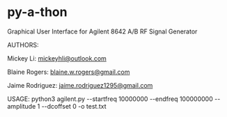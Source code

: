 # py-a-thon
Graphical User Interface for Agilent 8642 A/B RF Signal Generator

AUTHORS:

Mickey Li: <mhl787156> <mickeyhli@outlook.com>

Blaine Rogers: <PaperclipBadger> <blaine.w.rogers@gmail.com>

Jaime Rodriguez: <JayRod12> <jaime.rodriguez1295@gmail.com>

USAGE: python3 agilent.py --startfreq 10000000 --endfreq 100000000 --amplitude 1 --dcoffset 0 -o test.txt

